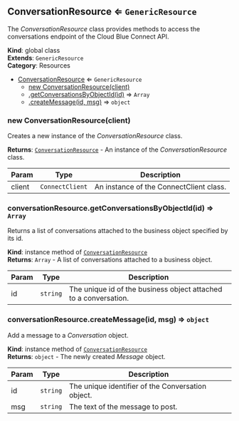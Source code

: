 <a name="ConversationResource"></a>

## ConversationResource ⇐ <code>GenericResource</code>
The *ConversationResource* class provides methods to access the conversations
endpoint of the Cloud Blue Connect API.

**Kind**: global class  
**Extends**: <code>GenericResource</code>  
**Category**: Resources  

* [ConversationResource](#ConversationResource) ⇐ <code>GenericResource</code>
    * [new ConversationResource(client)](#new_ConversationResource_new)
    * [.getConversationsByObjectId(id)](#ConversationResource+getConversationsByObjectId) ⇒ <code>Array</code>
    * [.createMessage(id, msg)](#ConversationResource+createMessage) ⇒ <code>object</code>

<a name="new_ConversationResource_new"></a>

### new ConversationResource(client)
Creates a new instance of the *ConversationResource* class.

**Returns**: [<code>ConversationResource</code>](#ConversationResource) - An instance of the *ConversationResource* class.  

| Param | Type | Description |
| --- | --- | --- |
| client | <code>ConnectClient</code> | An instance of the ConnectClient class. |

<a name="ConversationResource+getConversationsByObjectId"></a>

### conversationResource.getConversationsByObjectId(id) ⇒ <code>Array</code>
Returns a list of conversations attached to the business object specified by its id.

**Kind**: instance method of [<code>ConversationResource</code>](#ConversationResource)  
**Returns**: <code>Array</code> - A list of conversations attached to a business object.  

| Param | Type | Description |
| --- | --- | --- |
| id | <code>string</code> | The unique id of the business object attached to a conversation. |

<a name="ConversationResource+createMessage"></a>

### conversationResource.createMessage(id, msg) ⇒ <code>object</code>
Add a message to a *Conversation* object.

**Kind**: instance method of [<code>ConversationResource</code>](#ConversationResource)  
**Returns**: <code>object</code> - The newly created *Message* object.  

| Param | Type | Description |
| --- | --- | --- |
| id | <code>string</code> | The unique identifier of the Conversation object. |
| msg | <code>string</code> | The text of the message to post. |

